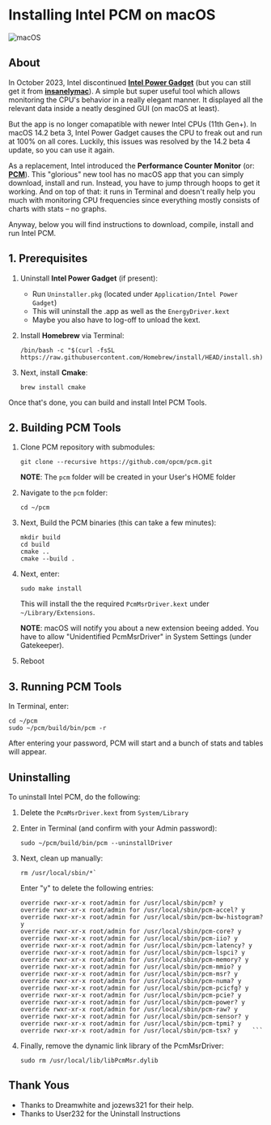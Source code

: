 # Installing Intel PCM on macOS
![macOS](https://img.shields.io/badge/Requirements:-macOS_12+-default.svg)

## About
In October 2023, Intel discontinued [**Intel Power Gadget**](https://www.intel.com/content/www/us/en/developer/articles/tool/power-gadget.html) (but you can still get it from [**insanelymac**]([https://www.insanelymac.com/forum/files/file/1056-intel-power-gadget](https://www.insanelymac.com/forum/files/file/1056-intel-power-gadget))). A simple but super useful tool which allows monitoring the CPU's behavior in a really elegant manner. It displayed all the relevant data inside a neatly desgined GUI (on macOS at least).

But the app is no longer comapatible with newer Intel CPUs (11th Gen+). In macOS 14.2 beta 3, Intel Power Gadget causes the CPU to freak out and run at 100% on all cores. Luckily, this issues was resolved by the 14.2 beta 4 update, so you can use it again. 

As a replacement, Intel introduced the **Performance Counter Monitor** (or: [**PCM**](https://github.com/intel/pcm)). This "glorious" new tool has no macOS app that you can simply download, install and run. Instead, you have to jump through hoops to get it working. And on top of that: it runs in Terminal and doesn't really help you much with monitoring CPU frequencies since everything mostly consists of charts with stats – no graphs.

Anyway, below you will find instructions to download, compile, install and run Intel PCM.

## 1. Prerequisites

1. Uninstall **Intel Power Gadget** (if present):
	- Run `Uninstaller.pkg` (located under `Application/Intel Power Gadget`)
	- This will uninstall the .app as well as the `EnergyDriver.kext`
	- Maybe you also have to log-off to unload the kext.

2. Install **Homebrew** via Terminal: 

	```
	/bin/bash -c "$(curl -fsSL https://raw.githubusercontent.com/Homebrew/install/HEAD/install.sh)"
	```

3. Next, install **Cmake**: 
	
	```
	brew install cmake
	```

Once that's done, you can build and install Intel PCM Tools.

## 2. Building PCM Tools

1. Clone PCM repository with submodules:

	```
	git clone --recursive https://github.com/opcm/pcm.git
	```
	**NOTE**: The `pcm` folder will be created in your User's HOME folder 

2. Navigate to the `pcm` folder:

	```
	cd ~/pcm
	```

3. Next, Build the PCM binaries (this can take a few minutes):

	```
	mkdir build
	cd build
	cmake ..
	cmake --build .
	```

3. Next, enter:
	
	```
	sudo make install
	```
	
	This will install the the required `PcmMsrDriver.kext` under `~/Library/Extensions`.
	
	**NOTE**: macOS will notify you about a new extension beeing added. You have to allow "Unidentified PcmMsrDriver" in System Settings (under Gatekeeper).
	
4. Reboot

## 3. Running PCM Tools
In Terminal, enter:

```
cd ~/pcm
sudo ~/pcm/build/bin/pcm -r
```

After entering your password, PCM will start and a bunch of stats and tables will appear.

## Uninstalling

To uninstall Intel PCM, do the following: 

1. Delete the `PcmMsrDriver.kext` from `System/Library`

2. Enter in Terminal (and confirm with your Admin password):

	```
	sudo ~/pcm/build/bin/pcm --uninstallDriver
	```
3.  Next, clean up manually:
	
	```
	rm /usr/local/sbin/*`
	```
	Enter "y" to delete the following entries:
	
	```
	override rwxr-xr-x root/admin for /usr/local/sbin/pcm? y
	override rwxr-xr-x root/admin for /usr/local/sbin/pcm-accel? y
	override rwxr-xr-x root/admin for /usr/local/sbin/pcm-bw-histogram? y
	override rwxr-xr-x root/admin for /usr/local/sbin/pcm-core? y
	override rwxr-xr-x root/admin for /usr/local/sbin/pcm-iio? y
	override rwxr-xr-x root/admin for /usr/local/sbin/pcm-latency? y
	override rwxr-xr-x root/admin for /usr/local/sbin/pcm-lspci? y
	override rwxr-xr-x root/admin for /usr/local/sbin/pcm-memory? y
	override rwxr-xr-x root/admin for /usr/local/sbin/pcm-mmio? y
	override rwxr-xr-x root/admin for /usr/local/sbin/pcm-msr? y
	override rwxr-xr-x root/admin for /usr/local/sbin/pcm-numa? y
	override rwxr-xr-x root/admin for /usr/local/sbin/pcm-pcicfg? y
	override rwxr-xr-x root/admin for /usr/local/sbin/pcm-pcie? y
	override rwxr-xr-x root/admin for /usr/local/sbin/pcm-power? y
	override rwxr-xr-x root/admin for /usr/local/sbin/pcm-raw? y
	override rwxr-xr-x root/admin for /usr/local/sbin/pcm-sensor? y
	override rwxr-xr-x root/admin for /usr/local/sbin/pcm-tpmi? y
	override rwxr-xr-x root/admin for /usr/local/sbin/pcm-tsx? y 	```
	
4. Finally, remove the dynamic link library of the PcmMsrDriver:
	
	```
	sudo rm /usr/local/lib/libPcmMsr.dylib
	```

## Thank Yous
- Thanks to Dreamwhite and jozews321 for their help.
- Thanks to User232 for the Uninstall Instructions
